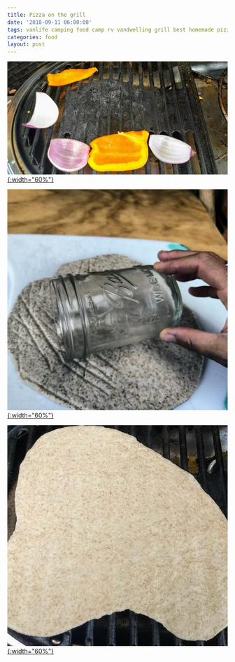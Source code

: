 ```yaml
---
title: Pizza on the grill
date: '2018-09-11 06:00:00'
tags: vanlife camping food camp rv vandwelling grill best homemade pizza crust
categories: food
layout: post
---
```


[![](/images/pizza_veggies_.jpg){:width="60%"}](/images/pizza_veggies.jpg)


[![](/images/rolling_dough_.jpg){:width="60%"}](/images/rolling_dough.jpg)


[![](/images/pizza_crust_.jpg){:width="60%"}](/images/pizza_crust.jpg)